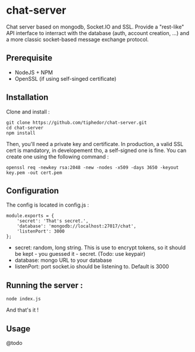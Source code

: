 # chat-server

Chat server based on mongodb, Socket.IO and SSL. Provide a "rest-like" API interface to interract with the database (auth, account creation, ...) and a more classic socket-based message exchange protocol. 

## Prerequisite

  - NodeJS + NPM 
  - OpenSSL (if using self-singed certificate)

## Installation

Clone and install :

    git clone https://github.com/tiphedor/chat-server.git
    cd chat-server
    npm install 
    
Then, you'll need a private key and certificate. In production, a valid SSL cert is mandatory, in developement tho, a self-signed one is fine. You can create one using the following command : 

    openssl req -newkey rsa:2048 -new -nodes -x509 -days 3650 -keyout key.pem -out cert.pem
    
## Configuration

The config is located in config.js :

````
module.exports = {
    'secret': 'That's secret.',
    'database': 'mongodb://localhost:27017/chat',
    'listenPort': 3000
};
````

* secret: random, long string. This is use to encrypt tokens, so it should be kept - you guessed it - secret. (Todo: use keypair)
* database: mongo URL to your database
* listenPort: port socket.io should be listening to. Default is 3000

## Running the server : 

    node index.js
    
And that's it !

## Usage 

@todo
